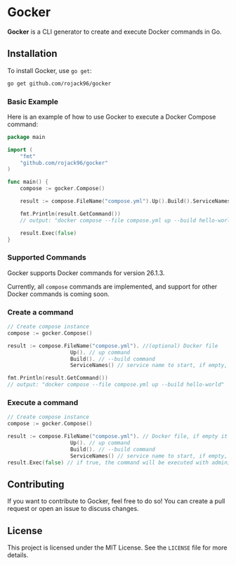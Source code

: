 # Gocker

**Gocker** is a CLI generator to create and execute Docker commands in Go.

## Installation

To install Gocker, use `go get`:

```bash
go get github.com/rojack96/gocker
```

### Basic Example

Here is an example of how to use Gocker to execute a Docker Compose command:

```go
package main

import (
    "fmt"
    "github.com/rojack96/gocker"
)

func main() {
    compose := gocker.Compose()

    result := compose.FileName("compose.yml").Up().Build().ServiceNames()

    fmt.Println(result.GetCommand())
    // output: "docker compose --file compose.yml up --build hello-world"

    result.Exec(false)
}
```

### Supported Commands

Gocker supports Docker commands for version 26.1.3.

Currently, all `compose` commands are implemented, and support for other Docker commands is coming soon.

### Create a command

```go
// Create compose instance
compose := gocker.Compose()

result := compose.FileName("compose.yml"). //(optional) Docker file
                    Up(). // up command
                    Build(). // --build command
                    ServiceNames() // service name to start, if empty, all services will be started

fmt.Println(result.GetCommand())
// output: "docker compose --file compose.yml up --build hello-world"
```

### Execute a command

```go
// Create compose instance
compose := gocker.Compose()

result := compose.FileName("compose.yml"). // Docker file, if empty it will not be included
                    Up(). // up command
                    Build(). // --build command
                    ServiceNames() // service name to start, if empty, all services will be started
result.Exec(false) // if true, the command will be executed with administrator privileges
```

## Contributing

If you want to contribute to Gocker, feel free to do so! You can create a pull request or open an issue to discuss changes.

## License

This project is licensed under the MIT License. See the `LICENSE` file for more details.